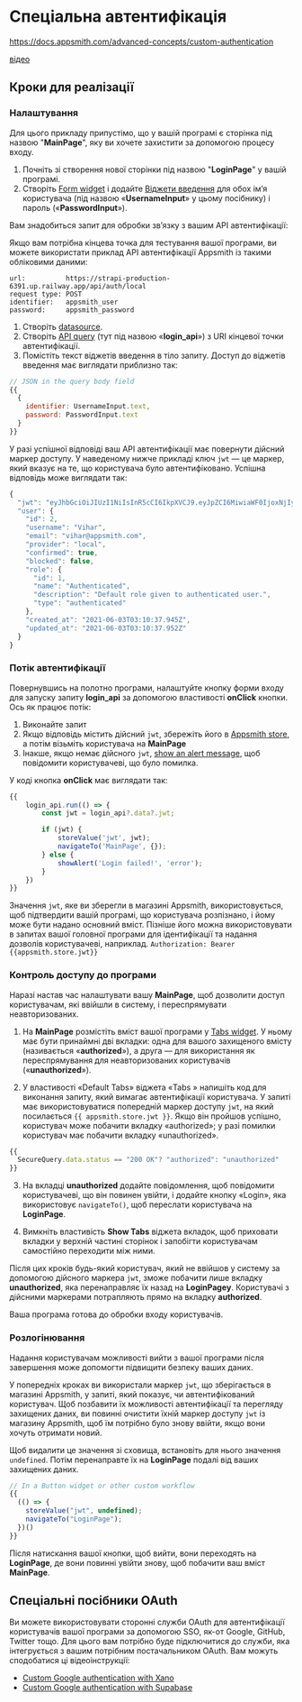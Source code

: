 # Спеціальна автентифікація

https://docs.appsmith.com/advanced-concepts/custom-authentication

[відео](https://youtu.be/5oPcF9dXZyU)

## Кроки для реалізації

### Налаштування

Для цього прикладу припустімо, що у вашій програмі є сторінка під назвою "**MainPage**", яку ви хочете захистити за допомогою процесу входу.

1. Почніть зі створення нової сторінки під назвою "**LoginPage**" у вашій програмі.
2. Створіть [Form widget](https://docs.appsmith.com/reference/widgets/form) і додайте [Віджети введення](https://docs.appsmith.com/reference/widgets/input) для обох ім’я користувача (під назвою «**UsernameInput**» у цьому посібнику) і пароль («**PasswordInput**»).

Вам знадобиться запит для обробки зв’язку з вашим API автентифікації:

Якщо вам потрібна кінцева точка для тестування вашої програми, ви можете використати приклад API автентифікації Appsmith із такими обліковими даними:

```text
url:          https://strapi-production-6391.up.railway.app/api/auth/local
request type: POST
identifier:   appsmith_user
password:     appsmith_password
```

1. Створіть [datasource](https://docs.appsmith.com/core-concepts/connecting-to-data-sources/authentication#creating-an-authenticated-api-datasource).
2. Створіть [API query](https://docs.appsmith.com/core-concepts/connecting-to-data-sources/authentication/connect-to-apis) (тут під назвою «**login_api**») з URI кінцевої точки автентифікації.
3. Помістіть текст віджетів введення в тіло запиту. Доступ до віджетів введення має виглядати приблизно так:

```javascript
// JSON in the query body field
{{
  {
    identifier: UsernameInput.text,
    password: PasswordInput.text
  }
}}
```

У разі успішної відповіді ваш API автентифікації має повернути дійсний маркер доступу. У наведеному нижче прикладі ключ `jwt` — це маркер, який вказує на те, що користувача було автентифіковано. Успішна відповідь може виглядати так:

```javascript
{
  "jwt": "eyJhbGciOiJIUzI1NiIsInR5cCI6IkpXVCJ9.eyJpZCI6MiwiaWF0IjoxNjIyNzE1MTU0LCJleHAiOjE2MjUzMDcxNTR9.rqkR0bVR5g0k8awGTYDEQ0vr15H7401zxkTxpWp9Mc4",
  "user": {
    "id": 2,
    "username": "Vihar",
    "email": "vihar@appsmith.com",
    "provider": "local",
    "confirmed": true,
    "blocked": false,
    "role": {
      "id": 1,
      "name": "Authenticated",
      "description": "Default role given to authenticated user.",
      "type": "authenticated"
    },
    "created_at": "2021-06-03T03:10:37.945Z",
    "updated_at": "2021-06-03T03:10:37.952Z"
  }
}
```

### Потік автентифікації

Повернувшись на полотно програми, налаштуйте кнопку форми входу для запуску запиту **login_api** за допомогою властивості **onClick** кнопки. Ось як працює потік:

1. Виконайте запит
2. Якщо відповідь містить дійсний `jwt`, збережіть його в [Appsmith store](https://docs.appsmith.com/reference/appsmith-framework/widget-actions/store-value), а потім візьміть користувача на **MainPage**
3. Інакше, якщо немає дійсного `jwt`, [show an alert message](https://docs.appsmith.com/reference/appsmith-framework/widget-actions/show-alert), щоб повідомити користувачеві, що було помилка.

У коді кнопка **onClick** має виглядати так:

```javascript
{{
    login_api.run(() => {
        const jwt = login_api?.data?.jwt;

        if (jwt) {
            storeValue('jwt', jwt);
            navigateTo('MainPage', {});
        } else {
            showAlert('Login failed!', 'error');
        }
    })
}}
```

Значення `jwt`, яке ви зберегли в магазині Appsmith, використовується, щоб підтвердити вашій програмі, що користувача розпізнано, і йому може бути надано основний вміст. Пізніше його можна використовувати в запитах вашої головної програми для ідентифікації та надання дозволів користувачеві, наприклад. `Authorization: Bearer {{appsmith.store.jwt}}`

### Контроль доступу до програми

Наразі настав час налаштувати вашу **MainPage**, щоб дозволити доступ користувачам, які ввійшли в систему, і переспрямувати неавторизованих.

1) На **MainPage** розмістіть вміст вашої програми у [Tabs widget](https://docs.appsmith.com/reference/widgets/tabs). У ньому має бути принаймні дві вкладки: одна для вашого захищеного вмісту (називається «**authorized**»), а друга — для використання як переспрямування для неавторизованих користувачів («**unauthorized**»).

2) У властивості «Default Tabs» віджета «Tabs » напишіть код для виконання запиту, який вимагає автентифікації користувача. У запиті має використовуватися попередній маркер доступу `jwt`, на який посилається `{{ appsmith.store.jwt }}`. Якщо він пройшов успішно, користувач може побачити вкладку «authorized»; у разі помилки користувач має побачити вкладку «unauthorized».

```javascript
{{
  SecureQuery.data.status == "200 OK"? "authorized": "unauthorized"
}}
```

3) На вкладці **unauthorized** додайте повідомлення, щоб повідомити користувачеві, що він повинен увійти, і додайте кнопку «Login», яка використовує `navigateTo()`, щоб переслати користувача на **LoginPage**.

4) Вимкніть властивість **Show Tabs** віджета вкладок, щоб приховати вкладки у верхній частині сторінок і запобігти користувачам самостійно переходити між ними.

Після цих кроків будь-який користувач, який не ввійшов у систему за допомогою дійсного маркера `jwt`, зможе побачити лише вкладку **unauthorized**, яка перенаправляє їх назад на **LoginPageу**. Користувачі з дійсними маркерами потрапляють прямо на вкладку **authorized**.

Ваша програма готова до обробки входу користувачів.

### Розлогінювання

Надання користувачам можливості вийти з вашої програми після завершення може допомогти підвищити безпеку ваших даних.

У попередніх кроках ви використали маркер `jwt`, що зберігається в магазині Appsmith, у запиті, який показує, чи автентифікований користувач. Щоб позбавити їх можливості автентифікації та перегляду захищених даних, ви повинні очистити їхній маркер доступу `jwt` із магазину Appsmith, щоб їм потрібно було знову ввійти, якщо вони хочуть отримати новий.

Щоб видалити це значення зі сховища, встановіть для нього значення `undefined`. Потім перенаправте їх на **LoginPage** подалі від ваших захищених даних.

```javascript
// In a Button widget or other custom workflow
{{ 
  (() => {
    storeValue("jwt", undefined);
    navigateTo("LoginPage");
  })()
}}
```

Після натискання вашої кнопки, щоб вийти, вони переходять на **LoginPage**, де вони повинні увійти знову, щоб побачити ваш вміст **MainPage**.

## Спеціальні посібники OAuth

Ви можете використовувати сторонні служби OAuth для автентифікації користувачів вашої програми за допомогою SSO, як-от Google, GitHub, Twitter тощо. Для цього вам потрібно буде підключитися до служби, яка інтегрується з вашим потрібним постачальником OAuth. Вам можуть сподобатися ці відеоінструкції:

- [Custom Google authentication with Xano](https://www.youtube.com/watch?v=n3XSAA7q--I)
- [Custom Google authentication with Supabase](https://www.youtube.com/watch?v=mfhHUDNCkoQ)